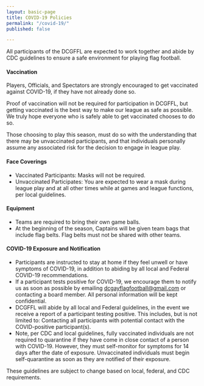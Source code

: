 ```yaml
---
layout: basic-page
title: COVID-19 Policies
permalink: "/covid-19/"
published: false

---
```

All participants of the DCGFFL are expected to work together and abide by CDC guidelines to ensure a safe environment for playing flag football.  

#### Vaccination

Players, Officials, and Spectators are strongly encouraged to get vaccinated against COVID-19, if they have not already done so.

Proof of vaccination will not be required for participation in DCGFFL, but getting vaccinated is the best way to make our league as safe as possible. We truly hope everyone who is safely able to get vaccinated chooses to do so.

Those choosing to play this season, must do so with the understanding that there may be unvaccinated participants, and that individuals personally assume any associated risk for the decision to engage in league play.

#### Face Coverings

* Vaccinated Participants: Masks will not be required.
* Unvaccinated Participates: You are expected to wear a mask during league play and at all other times while at games and league functions, per local guidelines.

#### Equipment

* Teams are required to bring their own game balls.
* At the beginning of the season, Captains will be given team bags that include flag belts. Flag belts must not be shared with other teams.

#### COVID-19 Exposure and Notification

* Participants are instructed to stay at home if they feel unwell or have symptoms of COVID-19, in addition to abiding by all local and Federal COVID-19 recommendations.
* If a participant tests positive for COVID-19, we encourage them to notify us as soon as possible by emailing [dcgayflagfootball@gmail.com](mailto:dcgayflagfootball@gmail.com) or contacting a board member. All personal information will be kept confidential.
* DCGFFL will abide by all local and Federal guidelines, in the event we receive a report of a participant testing positive. This includes, but is not limited to: Contacting all participants with potential contact with the COVID-positive participant(s).
* Note, per CDC and local guidelines, fully vaccinated individuals are not required to quarantine if they have come in close contact of a person with COVID-19. However, they must self-monitor for symptoms for 14 days after the date of exposure. Unvaccinated individuals must begin self-quarantine as soon as they are notified of their exposure.

These guidelines are subject to change based on local, federal, and CDC requirements.